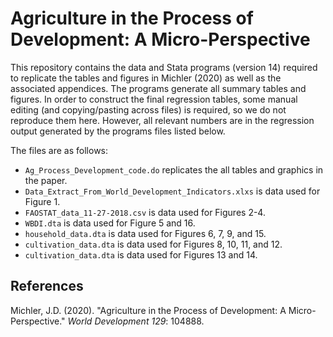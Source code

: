 # Agriculture in the Process of Development: A Micro-Perspective

This repository contains the data and Stata programs (version 14) required to replicate the tables and figures in Michler (2020) as well as the associated appendices. The programs generate all summary tables and figures. In order to construct the final regression tables, some manual editing (and copying/pasting across files) is required, so we do not reproduce them here. However, all relevant numbers are in the regression output generated by the programs files listed below.

The files are as follows:
- `Ag_Process_Development_code.do` replicates the all tables and graphics in the paper.
- `Data_Extract_From_World_Development_Indicators.xlxs` is data used for Figure 1.
- `FAOSTAT_data_11-27-2018.csv` is data used for Figures 2-4.
- `WBDI.dta` is data used for Figure 5 and 16.
- `household_data.dta` is data used for Figures 6, 7, 9, and 15.
- `cultivation_data.dta` is data used for Figures 8, 10, 11, and 12.
- `cultivation_data.dta` is data used for Figures 13 and 14.

## References
Michler, J.D. (2020). "Agriculture in the Process of Development: A Micro-Perspective." *World Development 129*: 104888.
